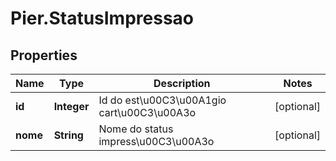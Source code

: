 # Pier.StatusImpressao

## Properties
Name | Type | Description | Notes
------------ | ------------- | ------------- | -------------
**id** | **Integer** | Id do est\u00C3\u00A1gio cart\u00C3\u00A3o | [optional] 
**nome** | **String** | Nome do status impress\u00C3\u00A3o | [optional] 


